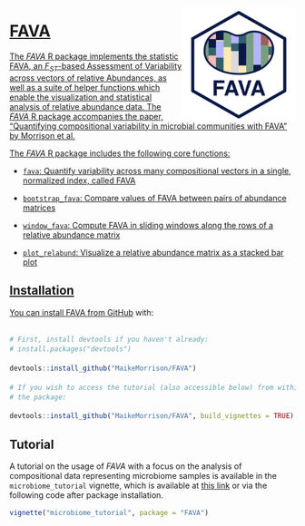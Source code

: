 
<!-- README.md is generated from README.Rmd. Please edit that file -->

<a href='https://github.com/MaikeMorrison/FAVA'/><img src='man/figures/FAVA_logo_2.png' height="200" align="right" style="float:right; height:200px;" />

# FAVA

<!-- badges: start -->
<!-- badges: end -->

The *FAVA* R package implements the statistic FAVA, an $F_{ST}$-based
Assessment of Variability across vectors of relative Abundances, as well
as a suite of helper functions which enable the visualization and
statistical analysis of relative abundance data. The *FAVA* R package
accompanies the paper, “Quantifying compositional variability in
microbial communities with FAVA” by Morrison et al.

The *FAVA* R package includes the following core functions:

- `fava`: Quantify variability across many compositional vectors in a
  single, normalized index, called FAVA

- `bootstrap_fava`: Compare values of FAVA between pairs of abundance
  matrices

- `window_fava`: Compute FAVA in sliding windows along the rows of a
  relative abundance matrix

- `plot_relabund`: Visualize a relative abundance matrix as a stacked
  bar plot

## Installation

You can install FAVA from
[GitHub](https://github.com/MaikeMorrison/FAVA) with:

``` r

# First, install devtools if you haven't already:
# install.packages("devtools")

devtools::install_github("MaikeMorrison/FAVA")

# If you wish to access the tutorial (also accessible below) from within
# the package:

devtools::install_github("MaikeMorrison/FAVA", build_vignettes = TRUE)
```

## Tutorial

A tutorial on the usage of *FAVA* with a focus on the analysis of
compositional data representing microbiome samples is available in the
`microbiome_tutorial` vignette, which is available at [this
link](https://maikemorrison.com/files/microbiome_tutorial.html) or via
the following code after package installation.

``` r
vignette("microbiome_tutorial", package = "FAVA")
```

